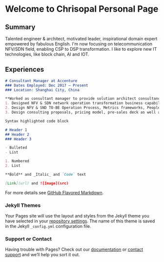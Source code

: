 # Welcome to Chrisopal Personal Page

## Summary
Talented engineer & architect, motivated leader, inspirational domain expert empowered by fabulous English. I'm now focusing on telecommunication NFV/SDN field, enabling CSP to DSP transformation. I like to explore new IT technologies, like block chain, AI and IOT.

## Experiences
```markdown
# Consultant Manager at Accenture
### Dates Employed: Dec 2017 – Present
### Location: Shanghai City, China

**Worked as consultant manager to provide solution architect consultancy for NFV& SDN network operation transformation for Huawei GTS.**
1. Designed NFV & SDN network operation transformation business capabilities map.
2. Design NFV & SND TO-BE Operation Process, Metrics frameworks, People & Organization Model.
3. Design consulting proposals, pricing model, pre-sales deck as well as Maturity model.

```
```markdown
Syntax highlighted code block

# Header 1
## Header 2
### Header 3

- Bulleted
- List

1. Numbered
2. List

**Bold** and _Italic_ and `Code` text

[Link](url) and ![Image](src)
```

For more details see [GitHub Flavored Markdown](https://guides.github.com/features/mastering-markdown/).

### Jekyll Themes

Your Pages site will use the layout and styles from the Jekyll theme you have selected in your [repository settings](https://github.com/chrisopal/chrisopal.github.io/settings). The name of this theme is saved in the Jekyll `_config.yml` configuration file.

### Support or Contact

Having trouble with Pages? Check out our [documentation](https://help.github.com/categories/github-pages-basics/) or [contact support](https://github.com/contact) and we’ll help you sort it out.
